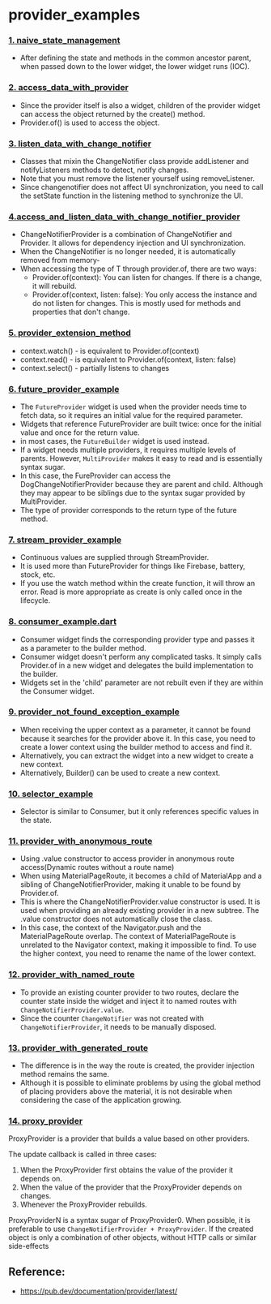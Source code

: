 # provider_examples

### [1. naive_state_management](./lib/naive_state_management.dart)
- After defining the state and methods in the common ancestor parent, when passed down to the lower widget, the lower widget runs (IOC).

### [2. access_data_with_provider](./lib/access_data_with_provider.dart)
- Since the provider itself is also a widget, children of the provider widget can access the object returned by the create() method.
- Provider.of<T>() is used to access the object.

### [3. listen_data_with_change_notifier](./lib/listen_data_with_change_notifier.dart)
- Classes that mixin the ChangeNotifier class provide addListener and notifyListeners methods to detect, notify changes.
- Note that you must remove the listener yourself using removeListener.
- Since changenotifier does not affect UI synchronization, you need to call the setState function in the listening method to synchronize the UI.

### [4.access_and_listen_data_with_change_notifier_provider](./lib/access_and_listen_data_with_change_notifier_provider.dart)
- ChangeNotifierProvider is a combination of ChangeNotifier and Provider. It allows for dependency injection and UI synchronization.
- When the ChangeNotifier is no longer needed, it is automatically removed from memory-
- When accessing the type of T through provider.of, there are two ways:
  - Provider.of<T>(context): You can listen for changes. If there is a change, it will rebuild.
  - Provider.of<T>(context, listen: false): You only access the instance and do not listen for changes. This is mostly used for methods and properties that don't change.

### [5. provider_extension_method](./lib/provider_extension_method.dart)
- context.watch<T>() - is equivalent to Provider.of<T>(context)
- context.read<T>() - is equivalent to Provider.of<T>(context, listen: false)
- context.select<T>() - partially listens to changes

### [6. future_provider_example](./lib/future_provider_example.dart)
- The `FutureProvider` widget is used when the provider needs time to fetch data, so it requires an initial value for the required parameter.
- Widgets that reference FutureProvider are built twice: once for the initial value and once for the return value.
- in most cases, the `FutureBuilder` widget is used instead.
- If a widget needs multiple providers, it requires multiple levels of parents. However, `MultiProvider` makes it easy to read and is essentially syntax sugar.
- In this case, the FureProvider can access the DogChangeNotifierProvider because they are parent and child. Although they may appear to be siblings due to the syntax sugar provided by MultiProvider.
- The type of provider corresponds to the return type of the future method.

### [7. stream_provider_example](./lib/stream_provider_example.dart)
- Continuous values are supplied through StreamProvider.
- It is used more than FutureProvider for things like Firebase, battery, stock, etc.
- If you use the watch method within the create function, it will throw an error. Read is more appropriate as create is only called once in the lifecycle.

### [8. consumer_example.dart](./lib/consumer_example.dart)
- Consumer widget finds the corresponding provider type and passes it as a parameter to the builder method.
- Consumer widget doesn't perform any complicated tasks. It simply calls Provider.of in a new widget and delegates the build implementation to the builder.
- Widgets set in the 'child' parameter are not rebuilt even if they are within the Consumer widget.

### [9. provider_not_found_exception_example](./lib/provider_not_found_exception_example.dart)
- When receiving the upper context as a parameter, it cannot be found because it searches for the provider above it. In this case, you need to create a lower context using the builder method to access and find it.
- Alternatively, you can extract the widget into a new widget to create a new context.
- Alternatively, Builder() can be used to create a new context.

### [10. selector_example](./lib/selector_example.dart)
- Selector is similar to Consumer, but it only references specific values in the state.

### [11. provider_with_anonymous_route](./lib/provider_with_anonymous_route.dart)
- Using .value constructor to access provider in anonymous route access(Dynamic routes without a route name)
- When using MaterialPageRoute, it becomes a child of MaterialApp and a sibling of ChangeNotifierProvider, making it unable to be found by Provider.of.
- This is where the ChangeNotifierProvider.value constructor is used. It is used when providing an already existing provider in a new subtree. The .value constructor does not automatically close the class.
- In this case, the context of the Navigator.push and the MaterialPageRoute overlap. The context of MaterialPageRoute is unrelated to the Navigator context, making it impossible to find. To use the higher context, you need to rename the name of the lower context.

### [12. provider_with_named_route](./lib/provider_with_named_route.dart)
- To provide an existing counter provider to two routes, declare the counter state inside the widget and inject it to named routes with `ChangeNotifierProvider.value`.
- Since the counter `ChangeNotifier` was not created with `ChangeNotifierProvider`, it needs to be manually disposed.

### [13. provider_with_generated_route](./lib/provider_with_generated_route.dart)
- The difference is in the way the route is created, the provider injection method remains the same.
- Although it is possible to eliminate problems by using the global method of placing providers above the material, it is not desirable when considering the case of the application growing.

### [14. proxy_provider](./lib/proxy_provider)
ProxyProvider is a provider that builds a value based on other providers.

The update callback is called in three cases:
1. When the ProxyProvider first obtains the value of the provider it depends on.
2. When the value of the provider that the ProxyProvider depends on changes.
3. Whenever the ProxyProvider rebuilds.

ProxyProviderN is a syntax sugar of ProxyProvider0.
When possible, it is preferable to use `ChangeNotifierProvider + ProxyProvider`. If the created object is only a combination of other objects, without HTTP calls or similar side-effects

## Reference:
- https://pub.dev/documentation/provider/latest/

